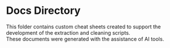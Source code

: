 # Docs Directory

This folder contains custom cheat sheets created to support the development of the extraction and cleaning scripts.  
These documents were generated with the assistance of AI tools.